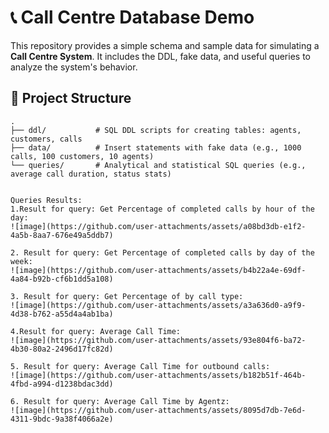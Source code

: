 # 📞 Call Centre Database Demo

This repository provides a simple schema and sample data for simulating a **Call Centre System**. It includes the DDL, fake data, and useful queries to analyze the system's behavior.

## 📁 Project Structure

```plaintext
.
├── ddl/           # SQL DDL scripts for creating tables: agents, customers, calls
├── data/          # Insert statements with fake data (e.g., 1000 calls, 100 customers, 10 agents)
└── queries/       # Analytical and statistical SQL queries (e.g., average call duration, status stats)


Queries Results: 
1.Result for query: Get Percentage of completed calls by hour of the day:
![image](https://github.com/user-attachments/assets/a08bd3db-e1f2-4a5b-8aa7-676e49a5ddb7)

2. Result for query: Get Percentage of completed calls by day of the week:
![image](https://github.com/user-attachments/assets/b4b22a4e-69df-4a84-b92b-cf6b1dd5a108)

3. Result for query: Get Percentage of by call type:
![image](https://github.com/user-attachments/assets/a3a636d0-a9f9-4d38-b762-a55d4a4ab1ba)

4.Result for query: Average Call Time:
![image](https://github.com/user-attachments/assets/93e804f6-ba72-4b30-80a2-2496d17fc82d)

5. Result for query: Average Call Time for outbound calls:
![image](https://github.com/user-attachments/assets/b182b51f-464b-4fbd-a994-d1238bdac3dd)

6. Result for query: Average Call Time by Agentz:
![image](https://github.com/user-attachments/assets/8095d7db-7e6d-4311-9bdc-9a38f4066a2e)





